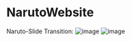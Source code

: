 # NarutoWebsite

Naruto-Slide Transition:
![image](https://github.com/user-attachments/assets/ee7d3864-d914-45a6-95a3-6c1dbc2a12ab)
![image](https://github.com/user-attachments/assets/ee7d3864-d914-45a6-95a3-6c1dbc2a12ab)

